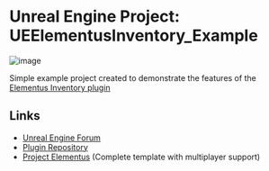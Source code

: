 # Unreal Engine Project: UEElementusInventory_Example

![image](https://user-images.githubusercontent.com/77353979/183305248-f987ea33-dc83-4074-ba6a-2799b19de3e4.png)

Simple example project created to demonstrate the features of the [Elementus Inventory plugin](https://github.com/lucoiso/UEElementusInventory)

## Links

* [Unreal Engine Forum](https://forums.unrealengine.com/t/free-elementus-inventory-data-driven-inventory-system/617474?u=lucoiso)
* [Plugin Repository](https://github.com/lucoiso/UEElementusInventory)
* [Project Elementus](https://github.com/lucoiso/UEProject_Elementus) (Complete template with multiplayer support)

